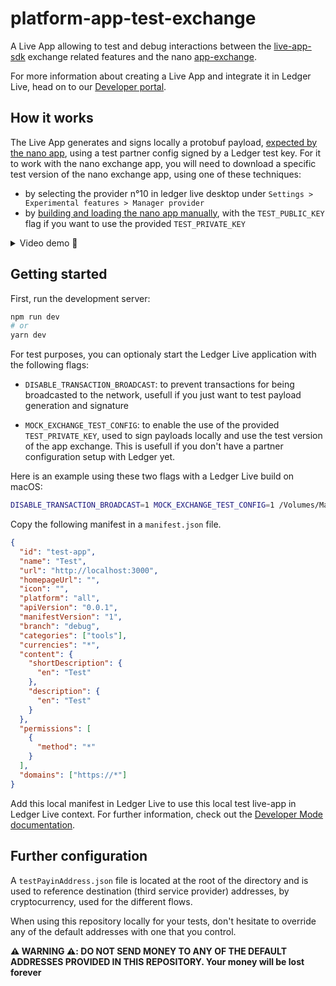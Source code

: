 # platform-app-test-exchange

A Live App allowing to test and debug interactions between the [live-app-sdk](https://github.com/LedgerHQ/live-app-sdk) exchange related features and the nano [app-exchange](https://github.com/LedgerHQ/app-exchange).

For more information about creating a Live App and integrate it in Ledger Live, head on to our [Developer portal](https://developers.ledger.com/docs/platform-app/introduction/).

## How it works

The Live App generates and signs locally a protobuf payload, [expected by the nano app](https://github.com/LedgerHQ/app-exchange/blob/master/src/proto/protocol.proto), using a test partner config signed by a Ledger test key. For it to work with the nano exchange app, you will need to download a specific test version of the nano exchange app, using one of these techniques:

- by selecting the provider n°10 in ledger live desktop under `Settings > Experimental features > Manager provider`
- by [building and loading the nano app manually](https://developers.ledger.com/docs/nano-app/build/), with the `TEST_PUBLIC_KEY` flag if you want to use the provided `TEST_PRIVATE_KEY`

<details>
  <summary>Video demo 🎥</summary>

https://user-images.githubusercontent.com/9203826/149354415-84fb387c-4a68-4bea-af04-cd74b422f0ea.mp4

</details>

## Getting started

First, run the development server:

```bash
npm run dev
# or
yarn dev
```

For test purposes, you can optionaly start the Ledger Live application with the following flags:

- `DISABLE_TRANSACTION_BROADCAST`: to prevent transactions for being broadcasted to the network, usefull if you just want to test payload generation and signature

- `MOCK_EXCHANGE_TEST_CONFIG`: to enable the use of the provided `TEST_PRIVATE_KEY`, used to sign payloads locally and use the test version of the app exchange. This is usefull if you don't have a partner configuration setup with Ledger yet.

Here is an example using these two flags with a Ledger Live build on macOS:

```bash
DISABLE_TRANSACTION_BROADCAST=1 MOCK_EXCHANGE_TEST_CONFIG=1 /Volumes/Macintosh\ HD/Applications/Ledger\ Live.app/Contents/MacOS/Ledger\ Live
```

Copy the following manifest in a `manifest.json` file.

```json
{
  "id": "test-app",
  "name": "Test",
  "url": "http://localhost:3000",
  "homepageUrl": "",
  "icon": "",
  "platform": "all",
  "apiVersion": "0.0.1",
  "manifestVersion": "1",
  "branch": "debug",
  "categories": ["tools"],
  "currencies": "*",
  "content": {
    "shortDescription": {
      "en": "Test"
    },
    "description": {
      "en": "Test"
    }
  },
  "permissions": [
    {
      "method": "*"
    }
  ],
  "domains": ["https://*"]
}
```

Add this local manifest in Ledger Live to use this local test live-app in Ledger Live context.
For further information, check out the [Developer Mode documentation](https://developers.ledger.com/docs/live-app/developer-mode/).

## Further configuration

A `testPayinAddress.json` file is located at the root of the directory and is used to reference destination (third service provider) addresses, by cryptocurrency, used for the different flows.

When using this repository locally for your tests, don't hesitate to override any of the default addresses with one that you control.

**⚠️ WARNING ⚠️: DO NOT SEND MONEY TO ANY OF THE DEFAULT ADDRESSES PROVIDED IN THIS REPOSITORY. Your money will be lost forever**
